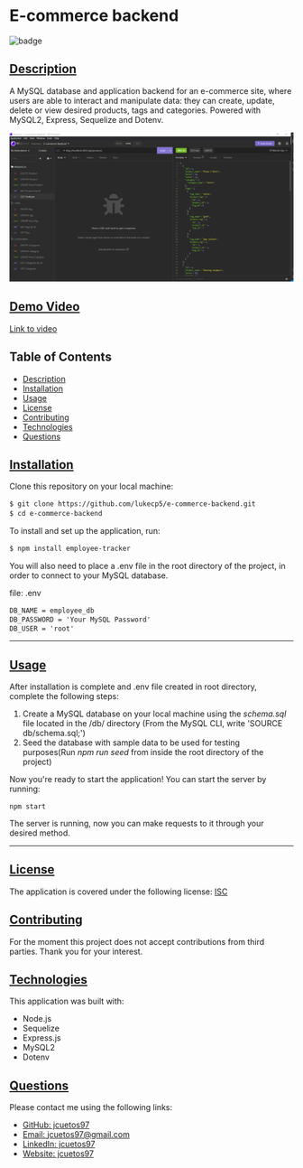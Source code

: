 # E-commerce backend

![badge](https://img.shields.io/badge/license-isc-blue)

## [Description](#table-of-contents)

A MySQL database and application backend for an e-commerce site, where users are able to interact and manipulate data: they can create, update, delete or view desired products, tags and categories. Powered with MySQL2, Express, Sequelize and Dotenv.

![Demo](./images/SS%20DEMO.png)

## [Demo Video](./images/E-commerce%20Backend%20Demo.webm)
[Link to video](https://drive.google.com/file/d/1Ugx_dwyFLo2oPddwA3K-xrsiCfVOeaiy/view) 

## Table of Contents
* [Description](#description)
* [Installation](#installation)
* [Usage](#usage)
* [License](#license)
* [Contributing](#contributing)
* [Technologies](#technologies)
* [Questions](#questions)



## [Installation](#table-of-contents)

Clone this repository on your local machine:

```sh
$ git clone https://github.com/lukecp5/e-commerce-backend.git
$ cd e-commerce-backend
```

To install and set up the application, run:
```sh
$ npm install employee-tracker
```

You will also need to place a .env file in the root directory of the project, in order to connect to your MySQL database.

file: .env
```
DB_NAME = employee_db
DB_PASSWORD = 'Your MySQL Password'
DB_USER = 'root'
```

---


## [Usage](#table-of-contents)

After installation is complete and .env file created in root directory, complete the following steps:
1. Create a MySQL database on your local machine using the *schema.sql* file located in the /db/ directory (From the MySQL CLI, write 'SOURCE db/schema.sql;')
2. Seed the database with sample data to be used for testing purposes(Run *npm run seed* from inside the root directory of the project)

Now you're ready to start the application! You can start the server by running: 
```
npm start

```

The server is running, now you can make requests to it through your desired method. 

---

## [License](#table-of-contents)
The application is covered under the following license:
[ISC](https://choosealicense.com/licenses/isc)


## [Contributing](#table-of-contents)

For the moment this project does not accept contributions from third parties. Thank you for your interest.

## [Technologies](#table-of-contents)

This application was built with: 
* Node.js
* Sequelize
* Express.js
* MySQL2
* Dotenv

## [Questions](#table-of-contents)

Please contact me using the following links:
* [GitHub: jcuetos97](https://github.com/jcuetos97)
* [Email: jcuetos97@gmail.com](mailto:jcuetos97@gmail.com)
* [LinkedIn: jcuetos97](https://www.linkedin.com/in/jcuetos97/)
* [Website: jcuetos97](https://jcuetos97.github.io/Web-Developer-Portfolio/)
  
 
